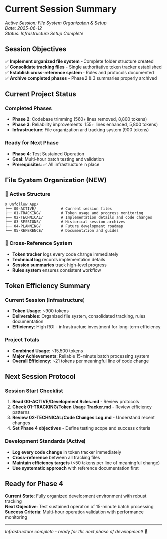 # Current Session Summary

*Active Session: File System Organization & Setup*  
*Date: 2025-06-12*  
*Status: Infrastructure Setup Complete*

## Session Objectives

✅ **Implement organized file system** - Complete folder structure created  
✅ **Consolidate tracking files** - Single authoritative token tracker established  
✅ **Establish cross-reference system** - Rules and protocols documented  
✅ **Archive completed phases** - Phase 2 & 3 summaries properly archived  

## Current Project Status

### Completed Phases
- **Phase 2**: Codebase trimming (560+ lines removed, 8,800 tokens)
- **Phase 3**: Reliability improvements (155+ lines enhanced, 5,800 tokens)
- **Infrastructure**: File organization and tracking system (900 tokens)

### Ready for Next Phase
- **Phase 4**: Test Sustained Operation
- **Goal**: Multi-hour batch testing and validation
- **Prerequisites**: ✅ All infrastructure in place

## File System Organization (NEW)

### 📁 Active Structure
```
X Unfollow App/
├── 00-ACTIVE/           # Current session files
├── 01-TRACKING/         # Token usage and progress monitoring  
├── 02-TECHNICAL/        # Implementation details and code changes
├── 03-SESSIONS/         # Historical session archives
├── 04-PLANNING/         # Future development roadmap
└── 05-REFERENCE/        # Documentation and guides
```

### 🔄 Cross-Reference System
- **Token tracker** logs every code change immediately
- **Technical log** records implementation details
- **Session summaries** track high-level progress
- **Rules system** ensures consistent workflow

## Token Efficiency Summary

### Current Session (Infrastructure)
- **Token Usage**: ~900 tokens
- **Deliverables**: Organized file system, consolidated tracking, rules documentation
- **Efficiency**: High ROI - infrastructure investment for long-term efficiency

### Project Totals
- **Combined Usage**: ~15,500 tokens
- **Major Achievements**: Reliable 15-minute batch processing system
- **Overall Efficiency**: ~21 tokens per meaningful line of code change

## Next Session Protocol

### Session Start Checklist
1. **Read 00-ACTIVE/Development Rules.md** - Review protocols
2. **Check 01-TRACKING/Token Usage Tracker.md** - Review efficiency patterns  
3. **Review 02-TECHNICAL/Code Changes Log.md** - Understand recent changes
4. **Set Phase 4 objectives** - Define testing scope and success criteria

### Development Standards (Active)
- **Log every code change** in token tracker immediately
- **Cross-reference** between all tracking files
- **Maintain efficiency targets** (<50 tokens per line of meaningful change)
- **Use systematic approach** with reference documentation first

## Ready for Phase 4

**Current State**: Fully organized development environment with robust tracking  
**Next Objective**: Test sustained operation of 15-minute batch processing  
**Success Criteria**: Multi-hour operation validation with performance monitoring

---

*Infrastructure complete - ready for the next phase of development! 🎯*